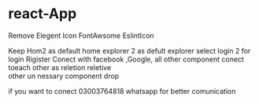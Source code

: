 # react-App

Remove Elegent Icon 
FontAwsome
EslintIcon

Keep Hom2 as default home
explorer 2 as defult explorer
select login 2 for login 
Rigister Conect with facebook ,Google,
all other component conect toeach other as reletion reletive  
other un nessary component drop


if you want to conect 03003764818 whatsapp for better comunication
